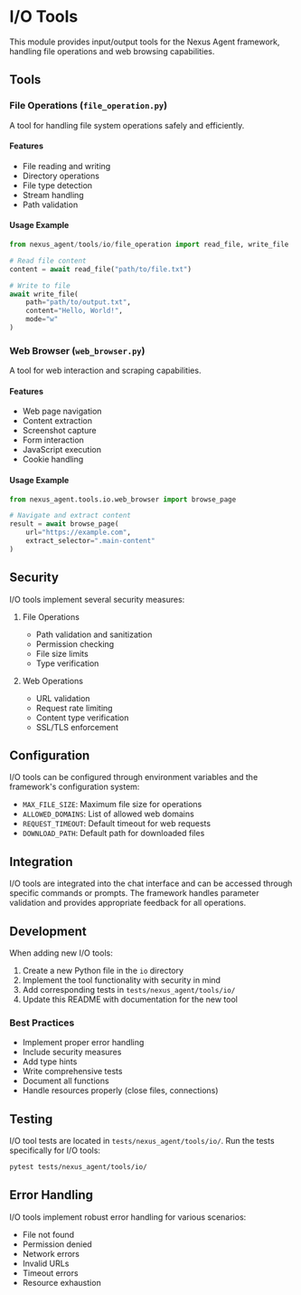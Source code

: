 # I/O Tools

This module provides input/output tools for the Nexus Agent framework, handling file operations and web browsing capabilities.

## Tools

### File Operations (`file_operation.py`)

A tool for handling file system operations safely and efficiently.

#### Features

- File reading and writing
- Directory operations
- File type detection
- Stream handling
- Path validation

#### Usage Example

```python
from nexus_agent/tools/io/file_operation import read_file, write_file

# Read file content
content = await read_file("path/to/file.txt")

# Write to file
await write_file(
    path="path/to/output.txt",
    content="Hello, World!",
    mode="w"
)
```

### Web Browser (`web_browser.py`)

A tool for web interaction and scraping capabilities.

#### Features

- Web page navigation
- Content extraction
- Screenshot capture
- Form interaction
- JavaScript execution
- Cookie handling

#### Usage Example

```python
from nexus_agent.tools.io.web_browser import browse_page

# Navigate and extract content
result = await browse_page(
    url="https://example.com",
    extract_selector=".main-content"
)
```

## Security

I/O tools implement several security measures:

1. File Operations
   - Path validation and sanitization
   - Permission checking
   - File size limits
   - Type verification

2. Web Operations
   - URL validation
   - Request rate limiting
   - Content type verification
   - SSL/TLS enforcement

## Configuration

I/O tools can be configured through environment variables and the framework's configuration system:

- `MAX_FILE_SIZE`: Maximum file size for operations
- `ALLOWED_DOMAINS`: List of allowed web domains
- `REQUEST_TIMEOUT`: Default timeout for web requests
- `DOWNLOAD_PATH`: Default path for downloaded files

## Integration

I/O tools are integrated into the chat interface and can be accessed through specific commands or prompts. The framework handles parameter validation and provides appropriate feedback for all operations.

## Development

When adding new I/O tools:

1. Create a new Python file in the `io` directory
2. Implement the tool functionality with security in mind
3. Add corresponding tests in `tests/nexus_agent/tools/io/`
4. Update this README with documentation for the new tool

### Best Practices

- Implement proper error handling
- Include security measures
- Add type hints
- Write comprehensive tests
- Document all functions
- Handle resources properly (close files, connections)

## Testing

I/O tool tests are located in `tests/nexus_agent/tools/io/`. Run the tests specifically for I/O tools:

```bash
pytest tests/nexus_agent/tools/io/
```

## Error Handling

I/O tools implement robust error handling for various scenarios:

- File not found
- Permission denied
- Network errors
- Invalid URLs
- Timeout errors
- Resource exhaustion
